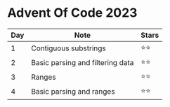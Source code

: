 # Advent Of Code 2023

| Day | Note                             | Stars        |
| --- | -------------------------------- | ------------ |
| 1   | Contiguous substrings            | :star::star: |
| 2   | Basic parsing and filtering data | :star::star: |
| 3   | Ranges                           | :star::star: |
| 4   | Basic parsing and ranges         | :star::star: |
